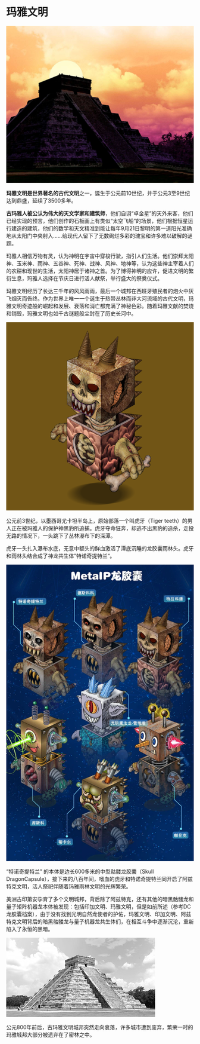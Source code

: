 # 玛雅文明



![](../.gitbook/assets/4.jpeg)

**玛雅文明是世界著名的古代文明**之一，诞生于公元前10世纪，并于公元3至9世纪达到鼎盛，延续了3500多年。

**古玛雅人被公认为伟大的天文学家和建筑师**，他们自诩“卓金星”的天外来客，他们已经实现的预言，他们创作的石板画上有类似“太空飞船”的场景，他们根据恒星运行建造的建筑，他们的数学和天文精准到能让每年9月21日黎明的第一道阳光准确地从太阳门中央射入……给现代人留下了无数绚烂多彩的瑰宝和许多难以破解的谜题。

玛雅人相信万物有灵，认为神明在宇宙中穿梭行驶，指引人们生活。他们崇拜太阳神、玉米神、雨神、五谷神、死神、战神、风神、地神等，认为这些神主宰着人们的农耕和现世的生活，太阳神居于诸神之首。为了博得神明的应许，促进文明的繁衍生息，玛雅人选择在节庆日进行活人献祭，举行盛大的祭奠仪式。

玛雅文明经历了长达三千年的风风雨雨，最后一个城邦在西班牙殖民者的炮火中灰飞烟灭而告终。作为世界上唯一一个诞生于热带丛林而非大河流域的古代文明，玛雅文明奇迹般的崛起和发展、衰落和消亡都充满了神秘色彩。随着玛雅文献的焚烧和销毁，玛雅文明也如千古谜题般尘封在了历史长河中。

![DC雨林头-特诺奇提特兰](../.gitbook/assets/9328.png)

公元前3世纪，以墨西哥尤卡坦半岛上，原始部落一个叫虎牙（Tiger teeth）的男人正在被玛雅人的保护神黑豹所追捕。虎牙夺命狂奔，却逃不出黑豹的追杀，走投无路的情况下，一头跳下了丛林瀑布下的深潭。

虎牙一头扎入瀑布水底，无意中额头的鲜血激活了潭底沉睡的龙胶囊雨林头。虎牙和雨林头结合成了神龙共生体”特诺奇提特兰“。

![](../.gitbook/assets/6.webp)

“特诺奇提特兰” 的本体是边长600多米的中型骷髅龙胶囊（Skull DragonCapsule），接下来的八百年间，嗜血的虎牙和特诺奇提特兰同开启了阿兹特克文明，活人祭祀伴随着玛雅雨林文明的光辉繁荣。

美洲古印第安孕育了多个文明城邦，背后除了阿兹特克，还有其他的暗黑骷髅龙和量子矩阵机器龙本体被发现：包括印加文明、玛雅文明，但是如前所述（参考DC龙胶囊档案），由于没有找到光明自然龙使者的护佑，玛雅文明、印加文明、阿兹特克文明背后的暗黑骷髅龙与量子机器龙共生体们，在相互斗争中逐渐沉沦，重新陷入了永恒的黑暗。

![](<../.gitbook/assets/1 (1).jpeg>)

公元800年前后，古玛雅文明城邦突然走向衰落，许多城市遭到废弃，繁荣一时的玛雅城邦大部分被遗弃在了密林之中。
